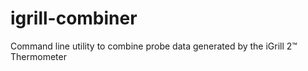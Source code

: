 # igrill-combiner
Command line utility to combine probe data generated by the iGrill 2™ Thermometer

